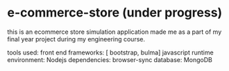 # e-commerce-store (under progress)
this is an ecommerce store simulation application made me as a part of my final year project during my engineering course.

tools used:
front end frameworks: [ bootstrap, bulma]
javascript runtime environment: Nodejs
    dependencies: browser-sync
database: MongoDB

